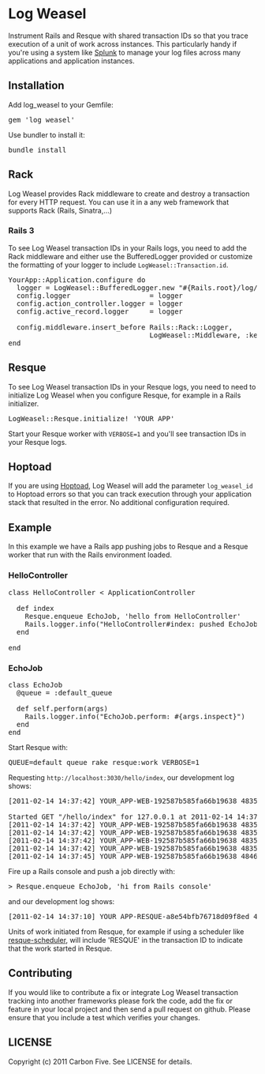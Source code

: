 # Log Weasel

Instrument Rails and Resque with shared transaction IDs so that you trace execution of a unit of work across instances.
This particularly handy if you're using a system like <a href="http://www.splunk.com">Splunk</a> to manage your log
files across many applications and application instances.

## Installation

Add log_weasel to your Gemfile:

<pre>
gem 'log_weasel'
</pre>

Use bundler to install it:

<pre>
bundle install
</pre>

## Rack

Log Weasel provides Rack middleware to create and destroy a transaction for every HTTP request. You can use it
in a any web framework that supports Rack (Rails, Sinatra,...)

### Rails 3

To see Log Weasel transaction IDs in your Rails logs, you need to add the Rack middleware and
either use the BufferedLogger provided or customize the formatting of your logger to include
<code>LogWeasel::Transaction.id</code>.

<pre>
YourApp::Application.configure do
  logger = LogWeasel::BufferedLogger.new "#{Rails.root}/log/#{Rails.env}.log"
  config.logger                   = logger
  config.action_controller.logger = logger
  config.active_record.logger     = logger

  config.middleware.insert_before Rails::Rack::Logger,
                                  LogWeasel::Middleware, :key => 'YOUR_APP'
end
</pre>

## Resque

To see Log Weasel transaction IDs in your Resque logs, you need to need to initialize Log Weasel
when you configure Resque, for example in a Rails initializer.

<pre>
LogWeasel::Resque.initialize! 'YOUR_APP'
</pre>

Start your Resque worker with <code>VERBOSE=1</code> and you'll see transaction IDs in your Resque logs.

## Hoptoad

If you are using <a href="http://hoptoadapp.com">Hoptoad</a>, Log Weasel will add the parameter <code>log_weasel_id</code>
to Hoptoad errors so that you can track execution through your application stack that resulted in the error. No additional
configuration required.

## Example

In this example we have a Rails app pushing jobs to Resque and a Resque worker that run with the Rails environment loaded.

### HelloController

<pre>
class HelloController &lt; ApplicationController

  def index
    Resque.enqueue EchoJob, 'hello from HelloController'
    Rails.logger.info("HelloController#index: pushed EchoJob")
  end

end
</pre>

### EchoJob

<pre>
class EchoJob
  @queue = :default_queue

  def self.perform(args)
    Rails.logger.info("EchoJob.perform: #{args.inspect}")
  end
end
</pre>

Start Resque with:

<pre>
QUEUE=default_queue rake resque:work VERBOSE=1
</pre>

Requesting <code>http://localhost:3030/hello/index</code>, our development log shows:

<pre>
[2011-02-14 14:37:42] YOUR_APP-WEB-192587b585fa66b19638 48353 INFO

Started GET "/hello/index" for 127.0.0.1 at 2011-02-14 14:37:42 -0800
[2011-02-14 14:37:42] YOUR_APP-WEB-192587b585fa66b19638 48353 INFO   Processing by HelloController#index as HTML
[2011-02-14 14:37:42] YOUR_APP-WEB-192587b585fa66b19638 48353 INFO HelloController#index: pushed EchoJob
[2011-02-14 14:37:42] YOUR_APP-WEB-192587b585fa66b19638 48353 INFO Rendered hello/index.html.erb within layouts/application (1.8ms)
[2011-02-14 14:37:42] YOUR_APP-WEB-192587b585fa66b19638 48353 INFO Completed 200 OK in 14ms (Views: 6.4ms | ActiveRecord: 0.0ms)
[2011-02-14 14:37:45] YOUR_APP-WEB-192587b585fa66b19638 48461 INFO EchoJob.perform: "hello from HelloController"
</pre>

Fire up a Rails console and push a job directly with:

<pre>
> Resque.enqueue EchoJob, 'hi from Rails console'
</pre>

and our development log shows:

<pre>
[2011-02-14 14:37:10] YOUR_APP-RESQUE-a8e54bfb76718d09f8ed 48453 INFO EchoJob.perform: "hi from Rails console"
</pre>

Units of work initiated from Resque, for example if using a scheduler like
<a href="https://github.com/bvandenbos/resque-scheduler">resque-scheduler</a>,
will include 'RESQUE' in the transaction ID to indicate that the work started in Resque.

## Contributing

If you would like to contribute a fix or integrate Log Weasel transaction tracking into another frameworks
please fork the code, add the fix or feature in your local project and then send a pull request on github.
Please ensure that you include a test which verifies your changes.


## LICENSE

Copyright (c) 2011 Carbon Five. See LICENSE for details.